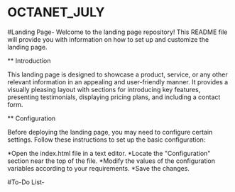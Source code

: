 # OCTANET_JULY

#Landing Page-
Welcome to the landing page repository! This README file will provide you with information on how to set up and customize the landing page.


** Introduction

This landing page is designed to showcase a product, service, or any other relevant information in an appealing and user-friendly manner. It provides a visually pleasing layout with sections for introducing key features, presenting testimonials, displaying pricing plans, and including a contact form.

** Configuration

Before deploying the landing page, you may need to configure certain settings. Follow these instructions to set up the basic configuration:

*Open the index.html file in a text editor.
*Locate the "Configuration" section near the top of the file.
*Modify the values of the configuration variables according to your requirements.
*Save the changes.


#To-Do List-